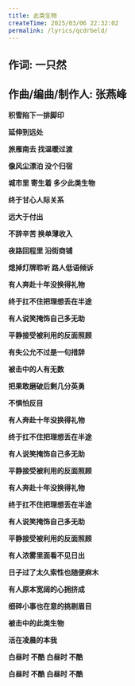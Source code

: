 ```yaml
---
title: 此类生物
createTime: 2025/03/06 22:32:02
permalink: /lyrics/qcdrbeld/
---
```

## 作词: 一只然

## 作曲/编曲/制作人: 张燕峰

**积雪陷下一排脚印**

**延伸到远处**

**旅雁南去 找温暖过渡**

**像风尘漂泊 没个归宿**

**城市里 寄生着 多少此类生物**

**终于甘心人际关系**

**远大于付出**

**不辞辛苦 换单薄收入**

**夜路回程里 沿街商铺**

**熄掉灯牌聆听 路人低语倾诉**

**有人奔赴十年没换得礼物**

**终于扛不住把理想丢在半途**

**有人说笑掩饰自己多无助**

**平静接受被利用的反面照顾**

**有失公允不过是一句措辞**

**被击中的人有无数**

**把果敢磨破后剩几分英勇**

**不惧怕反目**

**有人奔赴十年没换得礼物**

**终于扛不住把理想丢在半途**

**有人说笑掩饰自己多无助**

**平静接受被利用的反面照顾**

**有人奔赴十年没换得礼物**

**终于扛不住把理想丢在半途**

**有人说笑掩饰自己多无助**

**平静接受被利用的反面照顾**

**有人浓雾里面看不见日出**

**日子过了太久索性也随便麻木**

**有人原本宽阔的心拥挤成**

**细碎小事也在意的挑剔眉目**

**被击中的此类生物**

**活在凌晨的本我**

**白昼时 不酷 白昼时 不酷**

**白昼时 不酷 白昼时 不酷**
